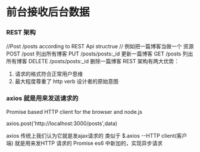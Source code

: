 # 前台接收后台数据

### REST 架构

//Post /posts according to REST Api structrue
// 例如把一篇博客当做一个 资源
 POST /post 列出所有博客
 PUT /posts/posts:_id 更新一篇博客
 GET /posts 列出所有博客
 DELETE /posts/posts:_id 删除一篇博客
 REST 架构有两大优势：
 1. 请求的格式符合正常用户思维
 2. 最大程度尊重了 http verb 设计者的原始意图
### axios  就是用来发送请求的

 Promise based HTTP client for the browser and node.js

   axios.post('http://localhost:3000/posts',data)

   axios 传统上我们认为它就是发ajax请求的 类似于 $.axios
        --HTTP client(客户端) 就是用来发HTTP 请求的
        Promise es6 中新加的，实现异步请求
